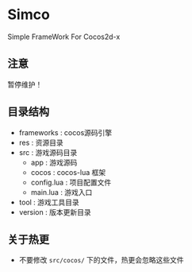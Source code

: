 # Simco
Simple FrameWork For Cocos2d-x

## 注意
暂停维护！

## 目录结构
- frameworks : cocos源码引擎
- res : 资源目录
- src : 游戏源码目录
    - app : 游戏源码
    - cocos : cocos-lua 框架
    - config.lua : 项目配置文件
    - main.lua : 游戏入口
- tool : 游戏工具目录
- version : 版本更新目录

## 关于热更
- 不要修改 `src/cocos/` 下的文件，热更会忽略这些文件

